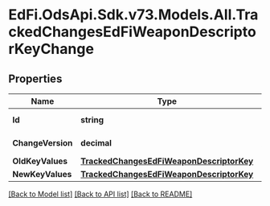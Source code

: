 # EdFi.OdsApi.Sdk.v73.Models.All.TrackedChangesEdFiWeaponDescriptorKeyChange

## Properties

Name | Type | Description | Notes
------------ | ------------- | ------------- | -------------
**Id** | **string** | Resource identifier | [optional] 
**ChangeVersion** | **decimal** | Change version | [optional] 
**OldKeyValues** | [**TrackedChangesEdFiWeaponDescriptorKey**](TrackedChangesEdFiWeaponDescriptorKey.md) |  | [optional] 
**NewKeyValues** | [**TrackedChangesEdFiWeaponDescriptorKey**](TrackedChangesEdFiWeaponDescriptorKey.md) |  | [optional] 

[[Back to Model list]](../../README.md#documentation-for-models) [[Back to API list]](../../README.md#documentation-for-api-endpoints) [[Back to README]](../../README.md)

